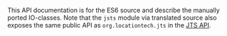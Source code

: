 This API documentation is for the ES6 source and describe the manually ported IO-classes. Note that the `jsts` module via translated source also exposes the same public API as `org.locationtech.jts` in the [JTS API](http://bjornharrtell.github.io/jsts/1.1.0/apidocs/).
